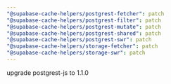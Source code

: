 ```yaml
---
"@supabase-cache-helpers/postgrest-fetcher": patch
"@supabase-cache-helpers/postgrest-filter": patch
"@supabase-cache-helpers/postgrest-mutate": patch
"@supabase-cache-helpers/postgrest-shared": patch
"@supabase-cache-helpers/postgrest-swr": patch
"@supabase-cache-helpers/storage-fetcher": patch
"@supabase-cache-helpers/storage-swr": patch
---
```


upgrade postgrest-js to 1.1.0
